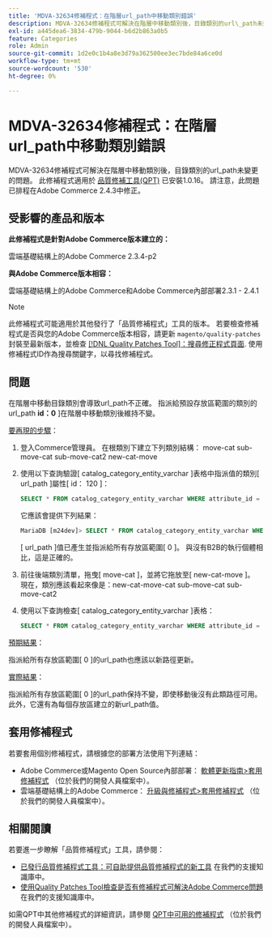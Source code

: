 ```yaml
---
title: 'MDVA-32634修補程式：在階層url_path中移動類別錯誤'
description: MDVA-32634修補程式可解決在階層中移動類別後，目錄類別的url\_path未變更的問題。 安裝[Quality Patches Tool (QPT)](/help/announcements/adobe-commerce-announcements/magento-quality-patches-released-new-tool-to-self-serve-quality-patches.md) 1.0.16後，即可使用此修補程式。 請注意，此問題已排程在Adobe Commerce 2.4.3中修正。
exl-id: a445dea6-3834-479b-9044-b6d2b863a0b5
feature: Categories
role: Admin
source-git-commit: 1d2e0c1b4a8e3d79a362500ee3ec7bde84a6ce0d
workflow-type: tm+mt
source-wordcount: '530'
ht-degree: 0%

---
```


# MDVA-32634修補程式：在階層url_path中移動類別錯誤

MDVA-32634修補程式可解決在階層中移動類別後，目錄類別的url\_path未變更的問題。 此修補程式適用於 [品質修補工具(QPT)](/help/announcements/adobe-commerce-announcements/magento-quality-patches-released-new-tool-to-self-serve-quality-patches.md) 已安裝1.0.16。 請注意，此問題已排程在Adobe Commerce 2.4.3中修正。

## 受影響的產品和版本

**此修補程式是針對Adobe Commerce版本建立的：**

雲端基礎結構上的Adobe Commerce 2.3.4-p2

**與Adobe Commerce版本相容：**

雲端基礎結構上的Adobe Commerce和Adobe Commerce內部部署2.3.1 - 2.4.1

>[!NOTE]
>
>此修補程式可能適用於其他發行了「品質修補程式」工具的版本。 若要檢查修補程式是否與您的Adobe Commerce版本相容，請更新 `magento/quality-patches` 封裝至最新版本，並檢查 [[!DNL Quality Patches Tool]：搜尋修正程式頁面](https://devdocs.magento.com/quality-patches/tool.html#patch-grid). 使用修補程式ID作為搜尋關鍵字，以尋找修補程式。

## 問題

在階層中移動目錄類別會導致url\_path不正確。 指派給預設存放區範圍的類別的url\_path **id：0** \]在階層中移動類別後維持不變。

<u>要再現的步驟</u>：

1. 登入Commerce管理員。 在根類別下建立下列類別結構： move-cat sub-move-cat sub-move-cat2 new-cat-move
1. 使用以下查詢驗證\[ catalog\_category\_entity\_varchar \]表格中指派值的類別\[ url\_path \]屬性\[ id： 120 \]：

   ```sql
   SELECT * FROM catalog_category_entity_varchar WHERE attribute_id = 120 ORDER BY value_id DESC LIMIT 4;
   ```

   它應該會提供下列結果：

   ```sql
   MariaDB [m24dev]> SELECT * FROM catalog_category_entity_varchar WHERE attribute_id = 120 ORDER BY value_id DESC LIMIT 4;
   ```

   \[ url\_path \]值已產生並指派給所有存放區範圍\[ 0 \]。 與沒有B2B的執行個體相比，這是正確的。
1. 前往後端類別清單，拖曳\[ move-cat \]，並將它拖放至\[ new-cat-move \]。 現在，類別應該看起來像是：new-cat-move-cat sub-move-cat sub-move-cat2
1. 使用以下查詢檢查\[ catalog\_category\_entity\_varchar \]表格：

   ```sql
   SELECT * FROM catalog_category_entity_varchar WHERE attribute_id = 120 ORDER BY value_id DESC LIMIT 16;
   ```

<u>預期結果</u>：

指派給所有存放區範圍\[ 0 \]的url\_path也應該以新路徑更新。

<u>實際結果</u>：

指派給所有存放區範圍\[ 0 \]的url\_path保持不變，即使移動後沒有此類路徑可用。 此外，它還有為每個存放區建立的新url\_path值。

## 套用修補程式

若要套用個別修補程式，請根據您的部署方法使用下列連結：

* Adobe Commerce或Magento Open Source內部部署： [軟體更新指南>套用修補程式](https://devdocs.magento.com/guides/v2.4/comp-mgr/patching/mqp.html) （位於我們的開發人員檔案中）。
* 雲端基礎結構上的Adobe Commerce： [升級與修補程式>套用修補程式](https://devdocs.magento.com/cloud/project/project-patch.html) （位於我們的開發人員檔案中）。

## 相關閱讀

若要進一步瞭解「品質修補程式」工具，請參閱：

* [已發行品質修補程式工具：可自助提供品質修補程式的新工具](/help/announcements/adobe-commerce-announcements/magento-quality-patches-released-new-tool-to-self-serve-quality-patches.md) 在我們的支援知識庫中。
* [使用Quality Patches Tool檢查是否有修補程式可解決Adobe Commerce問題](/help/support-tools/patches-available-in-qpt-tool/check-patch-for-magento-issue-with-magento-quality-patches.md) 在我們的支援知識庫中。

如需QPT中其他修補程式的詳細資訊，請參閱 [QPT中可用的修補程式](https://devdocs.magento.com/quality-patches/tool.html#patch-grid) （位於我們的開發人員檔案中）。
